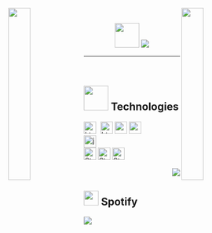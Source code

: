 <img align="left" src="https://i.pinimg.com/originals/cc/2d/2a/cc2d2a4b08b801879707231afbffdecf.gif" width="30%" style="display:inline;"><img align="right" src="https://i.imgur.com/jmq1TIy.gif" width="30%" style="display:inline;">
<br>


<p align="center">
<img   src="https://media4.giphy.com/media/dl2c1a1xHklcJzCmCP/giphy.gif?cid=ecf05e47h08v9jpatg11nj8neudvdz7jhp1n30qwpt56si8f&ep=v1_stickers_search&rid=giphy.gif&ct=s" width="50">
    <img src="https://readme-typing-svg.herokuapp.com/?lines=Hi,+I'm+asphodelius!;Welcome+to+my+profile!;Have+a+nice+day!&font=Fira&pause=1000&color=885626&left=true&vCenter=true&width=280&">
</p>

---

   






<br>

## <img src="https://i.pinimg.com/originals/9c/e9/c2/9ce9c25f059ea8002b7b0bff1dc552c1.gif" height="50" > Technologies
<p align="left">
  <!-- vs code -->
  <img src="https://img.shields.io/badge/VSCode-0078D4?style=for-the-badge&logo=visual%20studio%20code&logoColor=white" height="25" alt="html5 logo" />
  <img width="1" />
  <img src="https://camo.githubusercontent.com/d63d473e728e20a286d22bb2226a7bf45a2b9ac6c72c59c0e61e9730bfe4168c/68747470733a2f2f696d672e736869656c64732e696f2f62616467652f48544d4c352d4533344632363f7374796c653d666f722d7468652d6261646765266c6f676f3d68746d6c35266c6f676f436f6c6f723d7768697465" height="25" alt="html5 logo" />
  <img src="https://img.shields.io/badge/CSS3-1572B6?style=for-the-badge&logo=css3&logoColor=white" height="25" alt="css3 logo" />
  <img src="https://img.shields.io/badge/tailwindcss-%2338B2AC.svg?style=for-the-badge&logo=tailwind-css&logoColor=white" height="25" />
    <br>
  <img src="https://img.shields.io/badge/JavaScript-323330?style=for-the-badge&logo=javascript&logoColor=F7DF1E" height="25" alt="javascript logo" />
    <br>
  <img alt="Static Badge" src="https://img.shields.io/badge/REACT-%2320232A?style=for-the-badge&logo=react" height="25">
  <img alt="Static Badge" src="https://img.shields.io/badge/MongoDB-%234ea94b.svg?style=for-the-badge&logo=mongodb&logoColor=white" height="25">
  <img alt="Static Badge" src="https://img.shields.io/badge/Next-black?style=for-the-badge&logo=next.js&logoColor=white" height="25">
</p>

  <img align="right" src="https://visitcount.itsvg.in/api?id=asphodelius&icon=0&color=12">
 </a> 

<br> 

</p> 

## <img src="https://i.imgur.com/y2y8P83.gif" height="30" > Spotify

<p align="left">
     <img src="https://spotify-now-playing-plum-six.vercel.app/api/spotify?background_color=0d1117&border_color=ffffff" href="https://open.spotify.com/user/42ytx2cgm9ohv0tnswmw9h4eg">
</p>
